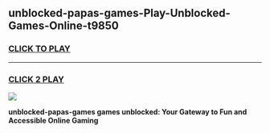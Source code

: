 
## unblocked-papas-games-Play-Unblocked-Games-Online-t9850
<h3>
<a href="https://premium76.site?title=unblocked-papas-games&ref=25A">CLICK TO PLAY</a></h3>
<hr>

<h3>
<a href="https://premium76.site?title=unblocked-papas-games&ref=25A">CLICK 2 PLAY</a>
  
</h3>

<a href="https://premium76.site?title=unblocked-papas-games&ref=25A"><img src="https://clearcache.store/games.png"></a>


**unblocked-papas-games games unblocked: Your Gateway to Fun and Accessible Online Gaming**
